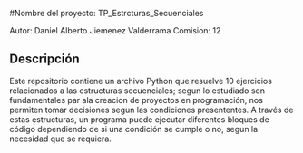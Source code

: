 #Nombre del proyecto: TP_Estrcturas_Secuenciales

Autor: Daniel Alberto Jiemenez Valderrama 
Comision: 12

## Descripción

Este repositorio contiene un archivo Python que resuelve 10 ejercicios relacionados a las estructuras secuenciales; segun lo estudiado son 
fundamentales par ala creacion de proyectos en programación, nos permiten tomar decisiones segun las condiciones presententes. A través de estas estructuras, un programa puede ejecutar diferentes bloques de código dependiendo de si una condición se cumple o no, segun la necesidad que se requiera.

